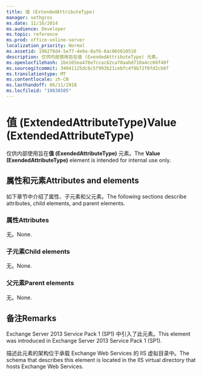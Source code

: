 ```yaml
---
title: 值 (ExtendedAttributeType)
manager: sethgros
ms.date: 11/16/2014
ms.audience: Developer
ms.topic: reference
ms.prod: office-online-server
localization_priority: Normal
ms.assetid: 196278d4-5e77-4e0a-8af6-8ac065610510
description: 仅供内部使用旨在值 (ExendedAttributeType) 元素。
ms.openlocfilehash: 1be165ea476e7ccac62ca70aabd710a4cc60f40f
ms.sourcegitcommit: 34041125dc8c5f993b21cebfc4f8b72f0fd2cb6f
ms.translationtype: MT
ms.contentlocale: zh-CN
ms.lasthandoff: 06/11/2018
ms.locfileid: "19838505"
---
```

# <a name="value-extendedattributetype"></a><span data-ttu-id="81319-103">值 (ExtendedAttributeType)</span><span class="sxs-lookup"><span data-stu-id="81319-103">Value (ExtendedAttributeType)</span></span>

<span data-ttu-id="81319-104">仅供内部使用旨在**值 (ExendedAttributeType)** 元素。</span><span class="sxs-lookup"><span data-stu-id="81319-104">The **Value (ExendedAttributeType)** element is intended for internal use only.</span></span> 

## <a name="attributes-and-elements"></a><span data-ttu-id="81319-105">属性和元素</span><span class="sxs-lookup"><span data-stu-id="81319-105">Attributes and elements</span></span>

<span data-ttu-id="81319-106">如下章节中介绍了属性、子元素和父元素。</span><span class="sxs-lookup"><span data-stu-id="81319-106">The following sections describe attributes, child elements, and parent elements.</span></span>
  
### <a name="attributes"></a><span data-ttu-id="81319-107">属性</span><span class="sxs-lookup"><span data-stu-id="81319-107">Attributes</span></span>

<span data-ttu-id="81319-108">无。</span><span class="sxs-lookup"><span data-stu-id="81319-108">None.</span></span>
  
### <a name="child-elements"></a><span data-ttu-id="81319-109">子元素</span><span class="sxs-lookup"><span data-stu-id="81319-109">Child elements</span></span>

<span data-ttu-id="81319-110">无。</span><span class="sxs-lookup"><span data-stu-id="81319-110">None.</span></span>
  
### <a name="parent-elements"></a><span data-ttu-id="81319-111">父元素</span><span class="sxs-lookup"><span data-stu-id="81319-111">Parent elements</span></span>

<span data-ttu-id="81319-112">无。</span><span class="sxs-lookup"><span data-stu-id="81319-112">None.</span></span>
  
## <a name="remarks"></a><span data-ttu-id="81319-113">备注</span><span class="sxs-lookup"><span data-stu-id="81319-113">Remarks</span></span>

<span data-ttu-id="81319-114">Exchange Server 2013 Service Pack 1 (SP1) 中引入了此元素。</span><span class="sxs-lookup"><span data-stu-id="81319-114">This element was introduced in Exchange Server 2013 Service Pack 1 (SP1).</span></span>
  
<span data-ttu-id="81319-115">描述此元素的架构位于承载 Exchange Web Services 的 IIS 虚拟目录中。</span><span class="sxs-lookup"><span data-stu-id="81319-115">The schema that describes this element is located in the IIS virtual directory that hosts Exchange Web Services.</span></span>
  

